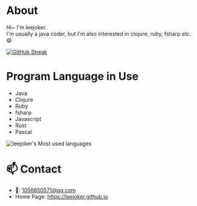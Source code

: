# About

Hi~ I'm leejoker.   
I'm usually a java coder, but I'm also interested in clojure, ruby, fsharp etc. :smile:  

[![GitHub Streak](https://streak-stats.demolab.com?user=leejoker&theme=tokyonight&hide_border=true)](https://git.io/streak-stats)

# Program Language in Use

* Java
* Clojure
* Ruby
* fsharp
* Javascript
* Rust
* Pascal

![leejoker's Most used languages](https://github-readme-stats.vercel.app/api/top-langs?username=leejoker&show_icons=true&count_private=true&theme=gotham)  

# 📫 Contact

- :email:: 1056650571@qq.com
- Home Page: https://leejoker.github.io



<!--
**leejoker/leejoker** is a ✨ _special_ ✨ repository because its `README.md` (this file) appears on your GitHub profile.

Here are some ideas to get you started:

- 🔭 I’m currently working on ...
- 🌱 I’m currently learning ...
- 👯 I’m looking to collaborate on ...
- 🤔 I’m looking for help with ...
- 💬 Ask me about ...
- 📫 How to reach me: ...
- 😄 Pronouns: ...
- ⚡ Fun fact: ...
-->
